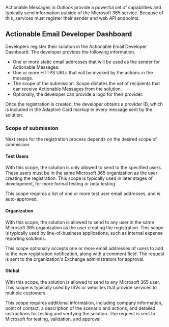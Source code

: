 <!-- markdownlint-disable MD041 -->
Actionable Messages in Outlook provide a powerful set of capabilities and typically send information outside of the Microsoft 365 service. Because of this, services must register their sender and web API endpoints.

## Actionable Email Developer Dashboard

Developers register their solution in the Actionable Email Developer Dashboard. The developer provides the following information.

- One or more static email addresses that will be used as the sender for Actionable Messages.
- One or more HTTPS URLs that will be invoked by the actions in the message.
- The scope of the submission. Scope dictates the set of recipients that can receive Actionable Messages from the solution.
- Optionally, the developer can provide a logo for their provider.

Once the registration is created, the developer obtains a provider ID, which is included in the Adaptive Card markup in every message sent by the solution.

### Scope of submission

Next steps for the registration process depends on the desired scope of submission.

#### Test Users

With this scope, the solution is only allowed to send to the specified users. These users must be in the same Microsoft 365 organization as the user creating the registration. This scope is typically used in later stages of development, for more formal testing or beta testing.

This scope requires a list of one or more test user email addresses, and is auto-approved.

#### Organization

With this scope, the solution is allowed to send to any user in the same Microsoft 365 organization as the user creating the registration. This scope is typically used by line-of-business applications, such as internal expense reporting solutions.

This scope optionally accepts one or more email addresses of users to add to the new registration notification, along with a comment field. The request is sent to the organization's Exchange administrators for approval.

#### Global

With this scope, the solution is allowed to send to any Microsoft 365 user. This scope is typically used by ISVs or websites that provide services to multiple customers.

This scope requires additional information, including company information, point of contact, a description of the scenario and actions, and detailed instructions for testing and verifying the solution. The request is sent to Microsoft for testing, validation, and approval.
